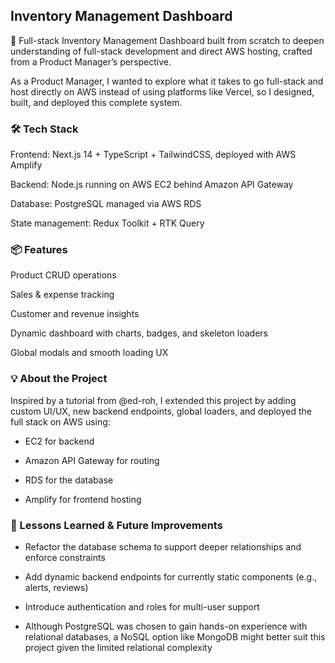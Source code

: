 ## Inventory Management Dashboard

🚀 Full-stack Inventory Management Dashboard built from scratch to deepen understanding of full-stack development and direct AWS hosting, crafted from a Product Manager’s perspective.

As a Product Manager, I wanted to explore what it takes to go full-stack and host directly on AWS instead of using platforms like Vercel, so I designed, built, and deployed this complete system.

### 🛠 Tech Stack
Frontend: Next.js 14 + TypeScript + TailwindCSS, deployed with AWS Amplify

Backend: Node.js running on AWS EC2 behind Amazon API Gateway

Database: PostgreSQL managed via AWS RDS

State management: Redux Toolkit + RTK Query

### 📦 Features
Product CRUD operations

Sales & expense tracking

Customer and revenue insights

Dynamic dashboard with charts, badges, and skeleton loaders

Global modals and smooth loading UX

### 💡 About the Project
Inspired by a tutorial from @ed-roh, I extended this project by adding custom UI/UX, new backend endpoints, global loaders, and deployed the full stack on AWS using:

- EC2 for backend

- Amazon API Gateway for routing

- RDS for the database

- Amplify for frontend hosting

### 🧠 Lessons Learned & Future Improvements

- Refactor the database schema to support deeper relationships and enforce constraints

- Add dynamic backend endpoints for currently static components (e.g., alerts, reviews)

- Introduce authentication and roles for multi-user support

- Although PostgreSQL was chosen to gain hands-on experience with relational databases, a NoSQL option like MongoDB might better suit this project given the limited relational complexity
